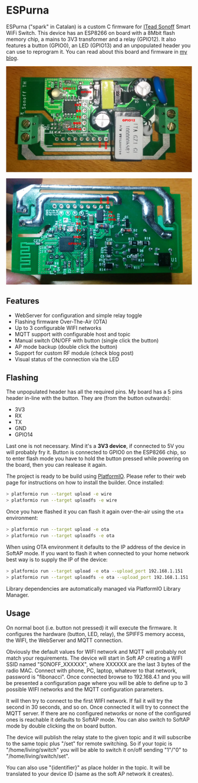 # ESPurna

ESPurna ("spark" in Catalan) is a custom C firmware for [ITead Sonoff][1] Smart WiFi Switch.
This device has an ESP8266 on board with a 8Mbit flash memory chip, a mains to 3V3 transformer
and a relay (GPIO12). It also features a button (GPIO0), an LED (GPIO13) and an unpopulated header you can use to reprogram it.
You can read about this board and firmware in [my blog][2].

![Sonoff board - front view](/images/pinout_front.jpg)

![Sonoff board - back view](/images/pinout_back.jpg)

## Features

* WebServer for configuration and simple relay toggle
* Flashing firmware Over-The-Air (OTA)
* Up to 3 configurable WIFI networks
* MQTT support with configurable host and topic
* Manual switch ON/OFF with button (single click the button)
* AP mode backup (double click the button)
* Support for custom RF module (check blog post)
* Visual status of the connection via the LED

## Flashing

The unpopulated header has all the required pins. My board has a 5 pins header
in-line with the button. They are (from the button outwards):

* 3V3
* RX
* TX
* GND
* GPIO14

Last one is not necessary. Mind it's a **3V3 device**, if connected to 5V you will
probably fry it. Button is connected to GPIO0 on the ESP8266 chip, so to enter
flash mode you have to hold the button pressed while powering on the board, then
you can realease it again.

The project is ready to be build using [PlatformIO][3].
Please refer to their web page for instructions on how to install the builder.
Once installed:

```bash
> platformio run --target upload -e wire
> platformio run --target uploadfs -e wire
```

Once you have flashed it you can flash it again over-the-air using the ```ota``` environment:

```bash
> platformio run --target upload -e ota
> platformio run --target uploadfs -e ota
```

When using OTA environment it defaults to the IP address of the device in SoftAP mode. If you want to flash it when connected to your home network best way is to supply the IP of the device:

```bash
> platformio run --target upload -e ota --upload_port 192.168.1.151
> platformio run --target uploadfs -e ota --upload_port 192.168.1.151
```


Library dependencies are automatically managed via PlatformIO Library Manager.

## Usage

On normal boot (i.e. button not pressed) it will execute the firmware.
It configures the hardware (button, LED, relay), the SPIFFS memory access, the
WIFI, the WebServer and MQTT connection.

Obviously the default values for WIFI network and MQTT will probably not match
your requirements. The device will start in Soft AP creating a WIFI SSID named "SONOFF_XXXXXX", where XXXXXX are the last 3 bytes of the radio MAC. Connect with
phone, PC, laptop, whatever to that network, password is "fibonacci". Once connected
browse to 192.168.4.1 and you will be presented a configuration page where you will
be able to define up to 3 possible WIFI networks and the MQTT configuration parameters.

It will then try to connect to the first WIFI network. If fail it will try the second
in 30 seconds, and so on. Once connected it will try to connect the MQTT server. If there are no configured networks or none of the configured ones is reachable it defaults to SoftAP mode. You can also switch to SoftAP mode by double clicking the on board button.

The device will publish the relay state to the given topic and it will subscribe to
the same topic plus "/set" for remote switching. So if your topic is "/home/living/switch"
you will be able to switch it on/off sending "1"/"0" to "/home/living/switch/set".

You can also use "{identifier}" as place holder in the topic. It will be translated to
your device ID (same as the soft AP network it creates).


[1]: https://www.itead.cc/sonoff-wifi-wireless-switch.html
[2]: http://tinkerman.cat/adding-rf-to-a-non-rf-itead-sonoff
[3]: http://www.platformio.org
